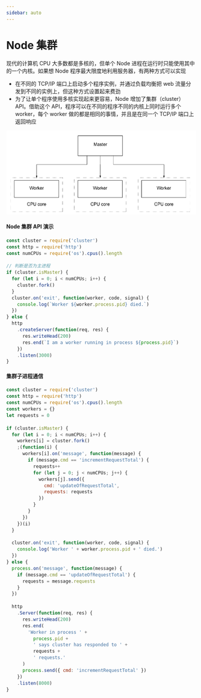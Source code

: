 ```yaml
---
sidebar: auto
---
```


# Node 集群

现代的计算机 CPU 大多数都是多核的，但单个 Node 进程在运行时只能使用其中的一个内核。如果想 Node 程序最大限度地利用服务器，有两种方式可以实现

- 在不同的 TCP/IP 端口上启动多个程序实例，并通过负载均衡把 web 流量分发到不同的实例上，但这种方式设置起来费劲
- 为了让单个程序使用多核实现起来更容易，Node 增加了集群（cluster）API。借助这个 API，程序可以在不同的程序不同的内核上同时运行多个 worker，每个 worker 做的都是相同的事情，并且是在同一个 TCP/IP 端口上返回响应

![集群衍生图](./image/002001.png)

#### Node 集群 API 演示

```javascript
const cluster = require('cluster')
const http = require('http')
const numCPUs = require('os').cpus().length

// 判断是否为主进程
if (cluster.isMaster) {
  for (let i = 0; i < numCPUs; i++) {
    cluster.fork()
  }
  cluster.on('exit', function(worker, code, signal) {
    console.log(`Worker ${worker.process.pid} died.`)
  })
} else {
  http
    .createServer(function(req, res) {
      res.writeHead(200)
      res.end(`I am a worker running in process ${process.pid}`)
    })
    .listen(3000)
}
```

#### 集群子进程通信

```javascript
const cluster = require('cluster')
const http = require('http')
const numCPUs = require('os').cpus().length
const workers = {}
let requests = 0

if (cluster.isMaster) {
  for (let i = 0; i < numCPUs; i++) {
    workers[i] = cluster.fork()
    ;(function(i) {
      workers[i].on('message', function(message) {
        if (message.cmd == 'incrementRequestTotal') {
          requests++
          for (let j = 0; j < numCPUs; j++) {
            workers[j].send({
              cmd: 'updateOfRequestTotal',
              requests: requests
            })
          }
        }
      })
    })(i)
  }

  cluster.on('exit', function(worker, code, signal) {
    console.log('Worker ' + worker.process.pid + ' died.')
  })
} else {
  process.on('message', function(message) {
    if (message.cmd == 'updateOfRequestTotal') {
      requests = message.requests
    }
  })

  http
    .Server(function(req, res) {
      res.writeHead(200)
      res.end(
        'Worker in process ' +
          process.pid +
          ' says cluster has responded to ' +
          requests +
          ' requests.'
      )
      process.send({ cmd: 'incrementRequestTotal' })
    })
    .listen(8000)
}
```
